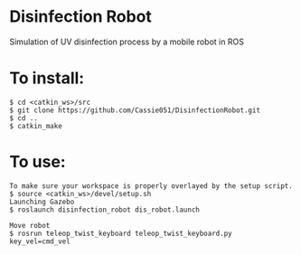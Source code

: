 # Disinfection Robot
Simulation of UV disinfection process by a mobile robot in ROS

# To install:
```
$ cd <catkin_ws>/src
$ git clone https://github.com/Cassie051/DisinfectionRobot.git
$ cd ..
$ catkin_make
```

# To use:
```
To make sure your workspace is properly overlayed by the setup script.
$ source <catkin_ws>/devel/setup.sh
Launching Gazebo
$ roslaunch disinfection_robot dis_robot.launch

Move robot
$ rosrun teleop_twist_keyboard teleop_twist_keyboard.py key_vel=cmd_vel
```
